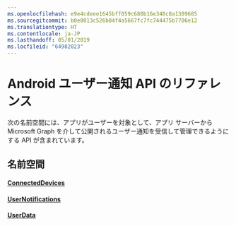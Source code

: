 ```yaml
---
ms.openlocfilehash: e9e4cdeee1645bff059c680b16e348c8a1389685
ms.sourcegitcommit: b0e8013c526b04f4a5667fc7fc744475b7706e12
ms.translationtype: HT
ms.contentlocale: ja-JP
ms.lasthandoff: 05/01/2019
ms.locfileid: "64982023"
---
```

# <a name="android-user-notifications-api-reference"></a>Android ユーザー通知 API のリファレンス

次の名前空間には、アプリがユーザーを対象として、アプリ サーバーから Microsoft Graph を介して公開されるユーザー通知を受信して管理できるようにする API が含まれています。 

## <a name="namespaces"></a>名前空間

#### <a name="connecteddeviceshttpsdocsmicrosoftcomjavaapicommicrosoftconnecteddevices"></a>[ConnectedDevices](https://docs.microsoft.com/java/api/com.microsoft.connecteddevices)
#### <a name="usernotifications-httpsdocsmicrosoftcomen-usjavaapicommicrosoftconnecteddevicesusernotifications"></a>[UserNotifications]( https://docs.microsoft.com/en-us/java/api/com.microsoft.connecteddevices.usernotifications)
#### <a name="userdatahttpsdocsmicrosoftcomjavaapicommicrosoftconnecteddevicesuserdata"></a>[UserData](https://docs.microsoft.com/java/api/com.microsoft.connecteddevices.userdata)
